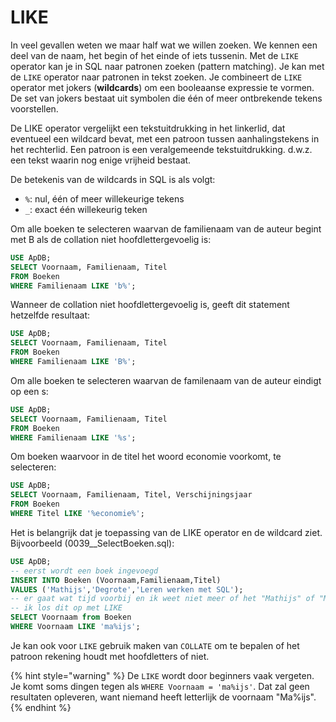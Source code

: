 # LIKE

In veel gevallen weten we maar half wat we willen zoeken. We kennen een deel van de naam, het begin of het einde of iets tussenin. Met de `LIKE` operator kan je in SQL naar patronen zoeken \(pattern matching\). Je kan met de `LIKE` operator naar patronen in tekst zoeken. Je combineert de `LIKE` operator met jokers \(**wildcards**\) om een booleaanse expressie te vormen. De set van jokers bestaat uit symbolen die één of meer ontbrekende tekens voorstellen.

De LIKE operator vergelijkt een tekstuitdrukking in het linkerlid, dat eventueel een wildcard bevat, met een patroon tussen aanhalingstekens in het rechterlid. Een patroon is een veralgemeende tekstuitdrukking. d.w.z. een tekst waarin nog enige vrijheid bestaat.

De betekenis van de wildcards in SQL is als volgt:

* `%`: nul, één of meer willekeurige tekens
* `_`: exact één willekeurig teken

Om alle boeken te selecteren waarvan de familienaam van de auteur begint met B als de collation niet hoofdlettergevoelig is:

```sql
USE ApDB;
SELECT Voornaam, Familienaam, Titel
FROM Boeken
WHERE Familienaam LIKE 'b%';
```

Wanneer de collation niet hoofdlettergevoelig is, geeft dit statement hetzelfde resultaat:

```sql
USE ApDB;
SELECT Voornaam, Familienaam, Titel
FROM Boeken
WHERE Familienaam LIKE 'B%';
```

Om alle boeken te selecteren waarvan de familenaam van de auteur eindigt op een s:

```sql
USE ApDB;
SELECT Voornaam, Familienaam, Titel
FROM Boeken
WHERE Familienaam LIKE '%s';
```

Om boeken waarvoor in de titel het woord economie voorkomt, te selecteren:

```sql
USE ApDB;
SELECT Voornaam, Familienaam, Titel, Verschijningsjaar
FROM Boeken
WHERE Titel LIKE '%economie%';
```

Het is belangrijk dat je toepassing van de LIKE operator en de wildcard ziet. Bijvoorbeeld \(0039\_\_SelectBoeken.sql\):

```sql
USE ApDB;
-- eerst wordt een boek ingevoegd
INSERT INTO Boeken (Voornaam,Familienaam,Titel)
VALUES ('Mathijs','Degrote','Leren werken met SQL');
-- er gaat wat tijd voorbij en ik weet niet meer of het "Mathijs" of "Matijs" is
-- ik los dit op met LIKE
SELECT Voornaam from Boeken
WHERE Voornaam LIKE 'ma%ijs';
```

Je kan ook voor `LIKE` gebruik maken van `COLLATE` om te bepalen of het patroon rekening houdt met hoofdletters of niet.

{% hint style="warning" %}
De `LIKE` wordt door beginners vaak vergeten. Je komt soms dingen tegen als `WHERE Voornaam = 'ma%ijs'`. Dat zal geen resultaten opleveren, want niemand heeft letterlijk de voornaam "Ma%ijs".
{% endhint %}

